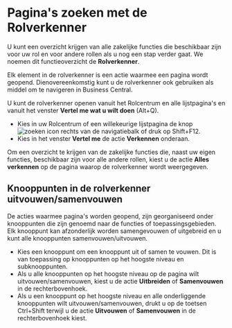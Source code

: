 # Pagina's zoeken met de Rolverkenner

U kunt een overzicht krijgen van alle zakelijke functies die beschikbaar zijn voor uw rol en voor andere rollen als u nog een stap verder gaat. We noemen dit functieoverzicht de **Rolverkenner**.

Elk element in de rolverkenner is een actie waarmee een pagina wordt geopend. Dienovereenkomstig kunt u de rolverkenner ook gebruiken als middel om te navigeren in Business Central.

U kunt de rolverkenner openen vanuit het Rolcentrum en alle lijstpagina's en vanuit het venster **Vertel me wat u wilt doen** (Alt+Q).

- Kies in uw Rolcentrum of een willekeurige lijstpagina de knop ![zoeken icon](/assets/images/menu.png "zoeken icon") rechts van de navigatiebalk of druk op Shift+F12.
- Kies in het venster **Vertel me** de actie **Verkennen** onderaan.

Om een overzicht te krijgen van de zakelijke functies die, naast uw eigen functies, beschikbaar zijn voor alle andere rollen, kiest u de actie **Alles verkennen** op de pagina waarop de rolverkenner wordt weergegeven.

## Knooppunten in de rolverkenner uitvouwen/samenvouwen

De acties waarmee pagina's worden geopend, zijn georganiseerd onder knooppunten die zijn genoemd naar de functies of toepassingsgebieden. Elk knooppunt kan afzonderlijk worden samengevouwen of uitgebreid en u kunt alle knooppunten samenvouwen/uitvouwen.

- Kies een knooppunt om een knooppunt uit of samen te vouwen. Dit is van toepassing op knooppunten op het hoogste niveau en subknooppunten.
- Als u alle knooppunten op het hoogste niveau op de pagina wilt uitvouwen/samenvouwen, kiest u de actie **Uitbreiden** of **Samenvouwen** in de rechterbovenhoek.
- Als u een knooppunt op het hoogste niveau en alle onderliggende knooppunten wilt uitvouwen/samenvouwen, drukt u op de toetsen Ctrl+Shift terwijl u de actie **Uitvouwen** of **Samenvouwen** in de rechterbovenhoek kiest.
